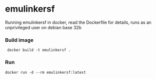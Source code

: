 # emulinkersf
Running emulinkersf in docker, read the Dockerfile for details, runs as an
unprivileged user on debian base 32b

### Build image
``` docker build -t emulinkersf .```

### Run
``` docker run -d --rm emulinkersf:latest ```
